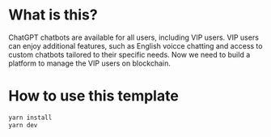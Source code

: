 # What is this?

ChatGPT chatbots are available for all users, including VIP users. VIP users can enjoy additional features, such as English voicce chatting and access to custom chatbots tailored to their specific needs. Now we need to build a platform to manage the VIP users on blockchain.

# How to use this template

```sh
yarn install
yarn dev
```
